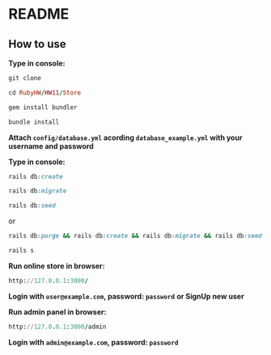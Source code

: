 # README

## How to use

**Type in console:**

```ruby
git clone 
```

```ruby
cd RubyHW/HW11/Store
````

```ruby
gem install bundler
```
```ruby
bundle install
```

**Attach ```config/database.yml``` acording `database_example.yml` with your username and password**

**Type in console:**

```ruby
rails db:create
```

```ruby
rails db:migrate
```

```ruby
rails db:seed
```
or
```ruby
rails db:purge && rails db:create && rails db:migrate && rails db:seed
```
```ruby
rails s
```

**Run online store in browser:**
```ruby
http://127.0.0.1:3000/
```
**Login with ```user@example.com```, password: ```password```**
**or SignUp new user**

**Run admin panel in browser:**
```ruby
http://127.0.0.1:3000/admin
```
**Login with ```admin@example.com```, password: ```password```**
